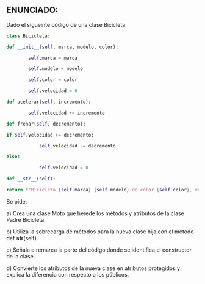 ## ENUNCIADO:

Dado el sigueinte código de una clase Bicicleta:
```python
class Bicicleta:

def __init__(self, marca, modelo, color):

        self.marca = marca

        self.modelo = modelo

        self.color = color

        self.velocidad = 0

def acelerar(self, incremento):

        self.velocidad += incremento

def frenar(self, decremento):

if self.velocidad >= decremento:

            self.velocidad -= decremento       

else:

            self.velocidad = 0

def __str__(self):

return f"Bicicleta {self.marca} {self.modelo} de color {self.color}, velocidad actual: {self.velocidad} km/h"
```
Se pide:

a) Crea una clase Moto que herede los métodos y atributos de la clase Padre Bicicleta.

b)  Utiliza la sobrecarga de métodos para la nueva clase hija con el método def __str__(self).

c)  Señala o remarca la parte del código donde se identifica el constructor de la clase.

d)  Convierte los atributos de la nueva clase en atributos protegidos y explica la diferencia con respecto a los públicos.
